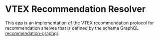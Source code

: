 # VTEX Recommendation Resolver

This app is an implementation of the VTEX recommendation protocol for recommendation shelves that is defined by the schema GraphQL [recommendation-graphql](https://github.com/vtex-apps/recommendation-graphql).
